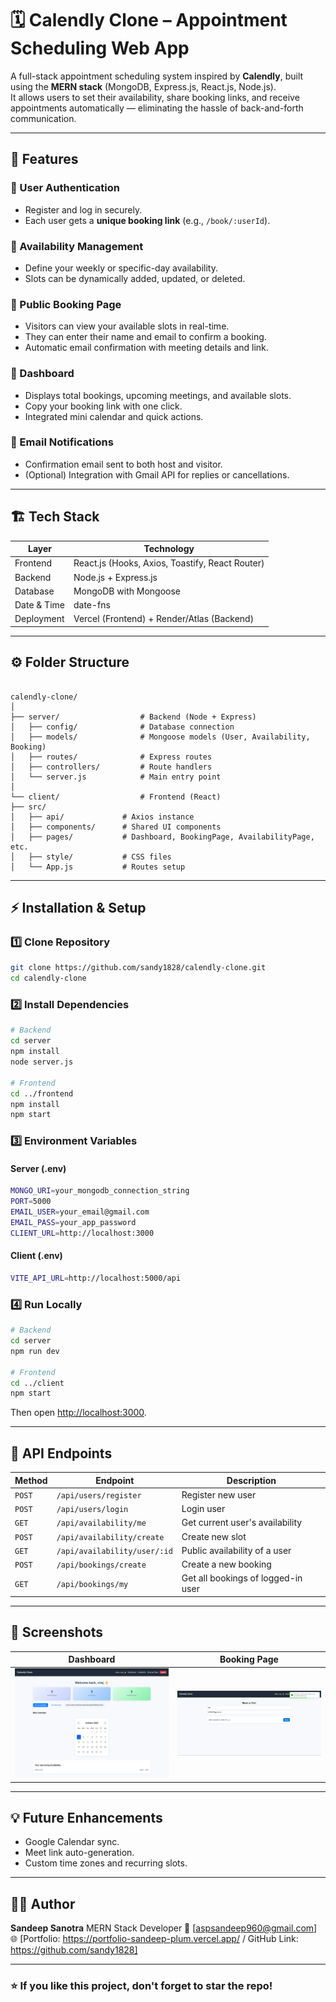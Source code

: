 # 🗓️ Calendly Clone – Appointment Scheduling Web App

A full-stack appointment scheduling system inspired by **Calendly**, built using the **MERN stack** (MongoDB, Express.js, React.js, Node.js).  
It allows users to set their availability, share booking links, and receive appointments automatically — eliminating the hassle of back-and-forth communication.

---

## 🚀 Features

### 🔐 User Authentication
- Register and log in securely.
- Each user gets a **unique booking link** (e.g., `/book/:userId`).

### 📅 Availability Management
- Define your weekly or specific-day availability.
- Slots can be dynamically added, updated, or deleted.

### 👥 Public Booking Page
- Visitors can view your available slots in real-time.
- They can enter their name and email to confirm a booking.
- Automatic email confirmation with meeting details and link.

### 🧭 Dashboard
- Displays total bookings, upcoming meetings, and available slots.
- Copy your booking link with one click.
- Integrated mini calendar and quick actions.

### 📧 Email Notifications
- Confirmation email sent to both host and visitor.
- (Optional) Integration with Gmail API for replies or cancellations.

---

## 🏗️ Tech Stack

| Layer | Technology |
|-------|-------------|
| Frontend | React.js (Hooks, Axios, Toastify, React Router) |
| Backend | Node.js + Express.js |
| Database | MongoDB with Mongoose |
| Date & Time | date-fns |
| Deployment | Vercel (Frontend) + Render/Atlas (Backend) |

---

## ⚙️ Folder Structure

```

calendly-clone/
│
├── server/                  # Backend (Node + Express)
│   ├── config/              # Database connection
│   ├── models/              # Mongoose models (User, Availability, Booking)
│   ├── routes/              # Express routes
│   ├── controllers/         # Route handlers
│   └── server.js            # Main entry point
│
└── client/                  # Frontend (React)
├── src/
│   ├── api/             # Axios instance
│   ├── components/      # Shared UI components
│   ├── pages/           # Dashboard, BookingPage, AvailabilityPage, etc.
│   ├── style/           # CSS files
│   └── App.js           # Routes setup

````

---

## ⚡ Installation & Setup

### 1️⃣ Clone Repository
```bash
git clone https://github.com/sandy1828/calendly-clone.git
cd calendly-clone
````

### 2️⃣ Install Dependencies

```bash
# Backend
cd server
npm install
node server.js

# Frontend
cd ../frontend
npm install
npm start
```

### 3️⃣ Environment Variables

#### Server (.env)

```bash
MONGO_URI=your_mongodb_connection_string
PORT=5000
EMAIL_USER=your_email@gmail.com
EMAIL_PASS=your_app_password
CLIENT_URL=http://localhost:3000
```

#### Client (.env)

```bash
VITE_API_URL=http://localhost:5000/api
```

### 4️⃣ Run Locally

```bash
# Backend
cd server
npm run dev

# Frontend
cd ../client
npm start
```

Then open [http://localhost:3000](http://localhost:3000).

---

## 🧩 API Endpoints

| Method | Endpoint                     | Description                        |
| ------ | ---------------------------- | ---------------------------------- |
| `POST` | `/api/users/register`        | Register new user                  |
| `POST` | `/api/users/login`           | Login user                         |
| `GET`  | `/api/availability/me`       | Get current user's availability    |
| `POST` | `/api/availability/create`   | Create new slot                    |
| `GET`  | `/api/availability/user/:id` | Public availability of a user      |
| `POST` | `/api/bookings/create`       | Create a new booking               |
| `GET`  | `/api/bookings/my`           | Get all bookings of logged-in user |

---

## 📸 Screenshots

| Dashboard | Booking Page |
| ---------- | ------------- |
| ![Dashboard](./public/assets/dashboard.png) | ![Booking](./public/assets/booking.png) |

---

## 💡 Future Enhancements

* Google Calendar sync.
* Meet link auto-generation.
* Custom time zones and recurring slots.

---

## 🧑‍💻 Author

**Sandeep Sanotra**
MERN Stack Developer
📧 [[aspsandeep960@gmail.com](aspsandeep960@gmail.com)]
🌐 [Portfolio: https://portfolio-sandeep-plum.vercel.app/  / GitHub Link: https://github.com/sandy1828]

---

### ⭐ If you like this project, don't forget to star the repo!

```
